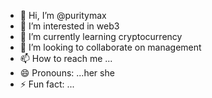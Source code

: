 - 👋 Hi, I’m @puritymax
- 👀 I’m interested in web3
- 🌱 I’m currently learning cryptocurrency 
- 💞️ I’m looking to collaborate on management 
- 📫 How to reach me ...
- 😄 Pronouns: ...her she
- ⚡ Fun fact: ...

<!---
puritymax/puritymax is a ✨ special ✨ repository because its `README.md` (this file) appears on your GitHub profile.
You can click the Preview link to take a look at your changes.
--->
